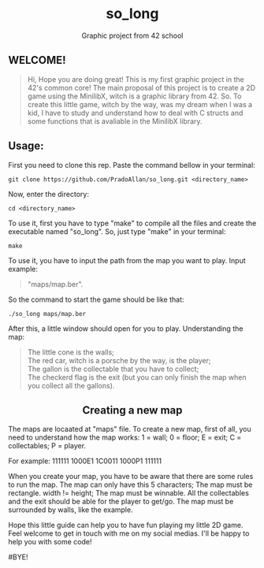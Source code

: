 <h1 align="center">so_long</h1>
<p align="center">Graphic project from 42 school</p>

## WELCOME!
> Hi, Hope you are doing great!
This is my first graphic project in the 42's common core!
The main proposal of this project is to create a 2D game using the MinilibX, witch is a graphic library from 42.
So. To create this little game, witch by the way, was my dream when I was a kid, I have to study and understand how to deal with C structs
and some functions that is avaliable in the MinilibX library.

## Usage:
First you need to clone this rep.
Paste the command bellow in your terminal:
```Shell
git clone https://github.com/PradoAllan/so_long.git <directory_name>
```

Now, enter the directory:
```Shell
cd <directory_name>
```

To use it, first you have to type "make" to compile all the files and create the executable named "so_long".
So, just type "make" in your terminal:
```Shell
make
```

To use it, you have to input the path from the map you want to play. Input example:

> "maps/map.ber".

So the command to start the game should be like that:
```Shell
./so_long maps/map.ber
```
After this, a little window should open for you to play.
Understanding the map:
> The little cone is the walls;																
The red car, witch is a porsche by the way, is the player;												
The gallon is the collectable that you have to collect;													
The checkerd flag is the exit (but you can only finish the map when you collect all the gallons).

<h2 align="center">Creating a new map</h2>

The maps are locaated at "maps" file.
To create a new map, first of all, you need to understand how the map works:
	1 = wall;
	0 = floor;
	E = exit;
	C = collectables;
	P = player.

For example:
	111111
	1000E1
	1C0011
	1000P1
	111111

When you create your map, you have to be aware that there are some rules to run the map.
	The map can only have this 5 characters;
	The map must be rectangle. width != height;
	The map must be winnable. All the collectables and the exit should be able for the player to get/go.
	The map must be surrounded by walls, like the example.

Hope this little guide can help you to have fun playing my little 2D game. Feel welcome to get in touch with me on my social medias. I'll be happy to help you with some code!

#BYE!
